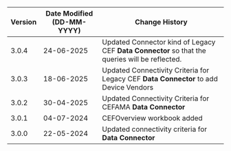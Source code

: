 | **Version** | **Date Modified (DD-MM-YYYY)** | **Change History**                                                           |
|-------------|--------------------------------|------------------------------------------------------------------------------|
| 3.0.4       | 24-06-2025                     | Updated Connector kind of Legacy CEF **Data Connector** so that the queries will be reflected.|
| 3.0.3       | 18-06-2025                     | Updated Connectivity Criteria for Legacy CEF **Data Connector** to add Device Vendors|
| 3.0.2       | 30-04-2025                     | Updated Connectivity Criteria for CEFAMA **Data Connector**                  |
| 3.0.1       | 04-07-2024                     | CEFOverview workbook added                                                   |
| 3.0.0       | 22-05-2024                     | Updated connectivity criteria for **Data Connector**   					  |